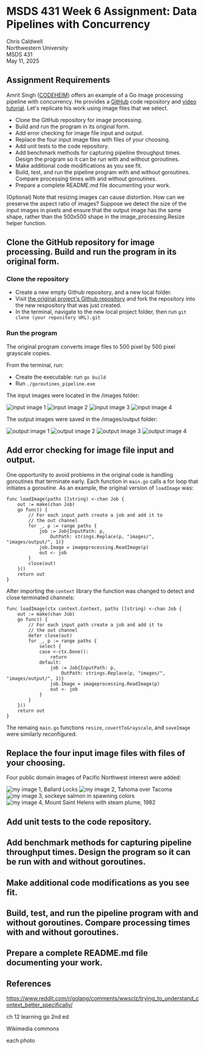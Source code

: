 # MSDS 431 Week 6 Assignment: Data Pipelines with Concurrency

Chris Caldwell<br>
Northwestern University<br>
MSDS 431<br>
May 11, 2025

## Assignment Requirements

Amrit Singh ([CODEHEIM](https://www.codeheim.io/)) offers an example of a Go image processing pipeline with concurrency. He provides a [GitHub](https://github.com/code-heim/go_21_goroutines_pipeline) code repository and [video tutorial](https://www.youtube.com/watch?v=8Rn8yOQH62k). Let's replicate his work using image files that we select.

* Clone the GitHub repository for image processing. 
* Build and run the program in its original form.
* Add error checking for image file input and output.
* Replace the four input image files with files of your choosing.
* Add unit tests to the code repository.
* Add benchmark methods for capturing pipeline throughput times. Design the program so it can be run with and without goroutines. 
* Make additional code modifications as you see fit.
* Build, test, and run the pipeline program with and without goroutines. Compare processing times with and without goroutines.
* Prepare a complete README.md file documenting your work.

(Optional) Note that resizing images can cause distortion. How can we preserve the aspect ratio of images? Suppose we detect the size of the input images in pixels and ensure that the output image has the same shape, rather than the 500x500 shape in the image_processing.Resize helper function.

## Clone the GitHub repository for image processing.  Build and run the program in its original form.

### Clone the repository

* Create a new empty Github repository, and a new local folder.
* Visit [the original project's Github repository](https://github.com/code-heim/go_21_goroutines_pipeline) and fork the repository into the new respository that was just created.
* In the terminal, navigate to the new local project folder, then run `git clone (your repository URL).git`

### Run the program

The original program converts image files to 500 pixel by 500 pixel grayscale copies.

From the terminal, run:
* Create the executable: run `go build`
* Run `./goroutines_pipeline.exe`

The input images were located in the /images folder:

![input image 1](/images/image1.jpeg)
![input image 2](/images/image2.jpeg)
![input image 3](/images/image3.jpeg)
![input image 4](/images/image4.jpeg)

The output images were saved in the /images/output folder:

![output image 1](/images/output/image1.jpeg)
![output image 2](/images/output/image2.jpeg)
![output image 3](/images/output/image3.jpeg)
![output image 4](/images/output/image4.jpeg)

## Add error checking for image file input and output.

One opportunity to avoid problems in the original code is handling goroutines that terminate early.  Each function in `main.go` calls a for loop that initiates a goroutine.  As an example, the original version of `loadImage` was:

```
func loadImage(paths []string) <-chan Job {
	out := make(chan Job)
	go func() {
		// For each input path create a job and add it to
		// the out channel
		for _, p := range paths {
			job := Job{InputPath: p,
				OutPath: strings.Replace(p, "images/", "images/output/", 1)}
			job.Image = imageprocessing.ReadImage(p)
			out <- job
		}
		close(out)
	}()
	return out
}
```

After importing the `context` library the function was changed to detect and close terminated channels:

```
func loadImage(ctx context.Context, paths []string) <-chan Job {
	out := make(chan Job)
	go func() {
		// For each input path create a job and add it to
		// the out channel
		defer close(out)
		for _, p := range paths {
			select {
			case <-ctx.Done():
                return
			default:
				job := Job{InputPath: p,
					OutPath: strings.Replace(p, "images/", "images/output/", 1)}
				job.Image = imageprocessing.ReadImage(p)
				out <- job
			}
		}
	}()
	return out
}
```

The remaing `main.go` functions `resize`, `covertToGrayscale`, and `saveImage` were similarly reconfigured.

## Replace the four input image files with files of your choosing.

Four public domain images of Pacific Northwest interest were added:

![my image 1, Ballard Locks](/images/ballard_locks.jpg)
![my image 2, Tahoma over Tacoma](/images/Mount_Rainier_over_Tacoma.jpg)
![my image 3, sockeye salmon in spawning colors](/images/sockeye.jpg)
![my image 4, Mount Saint Helens with steam plume, 1982](/images/st_helens_1982.jpg)

## Add unit tests to the code repository.

## Add benchmark methods for capturing pipeline throughput times. Design the program so it can be run with and without goroutines. 

## Make additional code modifications as you see fit.

## Build, test, and run the pipeline program with and without goroutines. Compare processing times with and without goroutines.

## Prepare a complete README.md file documenting your work.

## References

https://www.reddit.com/r/golang/comments/wwsclz/trying_to_understand_context_better_specifically/

ch 12 learning go 2nd ed

Wikimedia commons

each photo


